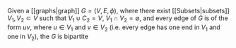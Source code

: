 Given a [[graphs|graph]] $G=(V,E,\phi)$, where there exist [[Subsets|subsets]] $V_{1},V_{2}\subset V$ such that $V_{1}\cup C_{2}=V$, $V_{1}\cap V_{2}=\emptyset$, and every edge of $G$ is of the form $uv$, where $u\in V_{1}$ and $v\in V_{2}$ (i.e. every edge has one end in $V_{1}$ and one in $V_{2}$), the $G$ is bipartite
